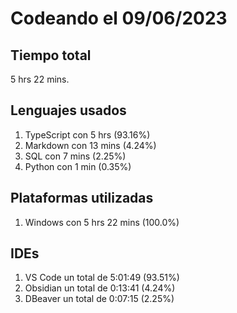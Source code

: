 # Codeando el 09/06/2023

## Tiempo total
5 hrs 22 mins.

## Lenguajes usados
1. TypeScript con 5 hrs (93.16%)
1. Markdown con 13 mins (4.24%)
1. SQL con 7 mins (2.25%)
1. Python con 1 min (0.35%)

## Plataformas utilizadas
1. Windows con 5 hrs 22 mins (100.0%)

## IDEs
1. VS Code un total de 5:01:49 (93.51%)
1. Obsidian un total de 0:13:41 (4.24%)
1. DBeaver un total de 0:07:15 (2.25%)
